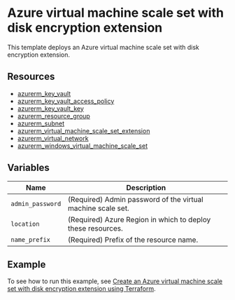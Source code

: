# Azure virtual machine scale set with disk encryption extension

This template deploys an Azure virtual machine scale set with disk encryption extension.

## Resources

- [azurerm_key_vault](https://registry.terraform.io/providers/hashicorp/azurerm/latest/docs/resources/key_vault)
- [azurerm_key_vault_access_policy](https://registry.terraform.io/providers/hashicorp/azurerm/latest/docs/resources/key_vault_access_policy)
- [azurerm_key_vault_key](https://registry.terraform.io/providers/hashicorp/azurerm/latest/docs/resources/key_vault_key)
- [azurerm_resource_group](https://registry.terraform.io/providers/hashicorp/azurerm/latest/docs/resources/resource_group)
- [azurerm_subnet](https://registry.terraform.io/providers/hashicorp/azurerm/latest/docs/resources/subnet)
- [azurerm_virtual_machine_scale_set_extension](https://registry.terraform.io/providers/hashicorp/azurerm/latest/docs/resources/virtual_machine_scale_set_extension)
- [azurerm_virtual_network](https://registry.terraform.io/providers/hashicorp/azurerm/latest/docs/resources/virtual_network)
- [azurerm_windows_virtual_machine_scale_set](https://registry.terraform.io/providers/hashicorp/azurerm/latest/docs/resources/windows_virtual_machine_scale_set)

## Variables

| Name | Description |
|-|-|
| `admin_password` | (Required) Admin password of the virtual machine scale set.|
| `location` | (Required) Azure Region in which to deploy these resources.|
| `name_prefix` | (Required) Prefix of the resource name.|

## Example

To see how to run this example, see [Create an Azure virtual machine scale set with disk encryption extension using Terraform](https://docs.microsoft.com/azure/developer/terraform/create-vmss-with-disk-encryption-extension).
